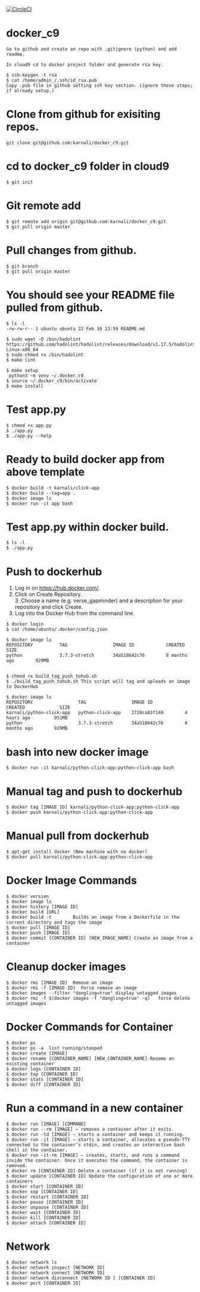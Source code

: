 [![CircleCI](https://circleci.com/gh/karnali/docker_c9.svg?style=svg)](https://circleci.com/gh/karnali/docker_c9)


# docker_c9

```
Go to github and create an repo with .gitignore (python) and add readme.  

In cloud9 cd to docker project folder and generate rsa key.  

$ ssh-keygen -t rsa
$ cat /home/admin_/.ssh/id_rsa.pub 
Copy .pub file in github setting ssh key section. (ignore these steps; if already setup.)
```
# Clone from github for exisiting repos.
```
git clone git@github.com:karnali/docker_c9.git
```
# cd to docker_c9 folder in cloud9
```
$ git init
```

# Git remote add 
```
$ git remote add origin git@github.com:karnali/docker_c9.git
$ git pull origin master
```
# Pull changes from github.
```
$ git branch
$ git pull origin master
```
# You should see your README file pulled from github.
```
$ ls -l
-rw-rw-r-- 1 ubuntu ubuntu 22 Feb 10 13:59 README.md

$ sudo wget -O /bin/hadolint https://github.com/hadolint/hadolint/releases/download/v1.17.5/hadolint-Linux-x86_64
$ sudo chmod +x /bin/hadolint 
$ make lint

$ make setup
 python3 -m venv ~/.docker_c9
$ source ~/.docker_c9/bin/activate
$ make install
```

# Test app.py
```
$ chmod +x app.py
$ ./app.py
$ ./app.py --help
```
# Ready to build docker app from above template
```
$ docker build -t karnali/click-app
$ docker build --tag=app .
$ docker image ls
$ docker run -it app bash
```
# Test app.py within docker build.
```
$ ls -l
$ ./app.py
```
# Push to dockerhub
1. Log in on https://hub.docker.com/. 
2. Click on Create Repository.  
3 .Choose a name (e.g. verse_gapminder) and a description for your repository and click Create.  
4.  Log into the Docker Hub from the command line. 
```
$ docker login 
$ cat /home/ubuntu/.docker/config.json

$ docker image ls
REPOSITORY          TAG                 IMAGE ID            CREATED             SIZE
python              3.7.3-stretch       34a518642c76        8 months ago        929MB


$ chmod +x build_tag_push_tohub.sh
$ ./build_tag_push_tohub.sh This script will tag and uploads an image to DockerHub

$ docker image ls
REPOSITORY                 TAG                 IMAGE ID            CREATED             SIZE
karnali/python-click-app   python-click-app    2720ca83f149        4 hours ago         951MB
python              	   3.7.3-stretch       34a518642c76        8 months ago        929MB
```

# bash into new docker image
```
$ docker run -it karnali/python-click-app:python-click-app bash
```

# Manual tag and push to dockerhub
```
$ docker tag [IMAGE ID] karnali/python-click-app:python-click-app 
$ docker push karnali/python-click-app:python-click-app 
```
# Manual pull from dockerhub
```
$ apt-get install docker (New machine with no docker)
$ docker pull karnali/python-click-app:python-click-app
```
# Docker Image Commands
```
$ docker version
$ docker image ls
$ docker history [IMAGE ID]
$ docker build [URL]
$ docker build -t        Builds an image from a Dockerfile in the current directory and tags the image
$ docker pull [IMAGE ID]
$ docker push [IMAGE ID]
$ docker commit [CONTAINER ID] [NEW_IMAGE_NAME] Create an image from a container
```
# Cleanup docker images
```
$ docker rmi [IMAGE ID]  Remove an image
$ docker rmi -f [IMAGE ID]  Force remove an image
$ docker images --filter "dangling=true" display untagged images
$ docker rmi -f $(docker images -f "dangling=true" -q)   force delete untagged images
```
# Docker Commands for Container 
```
$ docker ps
$ docker ps -a  list running/stooped
$ docker create [IMAGE]
$ docker rename [CONTAINER_NAME] [NEW_CONTAINER_NAME] Rename an existing container
$ docker logs [CONTAINER ID]
$ docker top [CONTAINER ID]
$ docker stats [CONTAINER ID]
$ docker diff [CONTAINER ID]
```
# Run a command in a new container
```
$ docker run [IMAGE] [COMMAND]
$ docker run --rm [IMAGE] – removes a container after it exits.
$ docker run -td [IMAGE] – starts a container and keeps it running.
$ docker run -it [IMAGE] – starts a container, allocates a pseudo-TTY connected to the container’s stdin, and creates an interactive bash shell in the container.
$ docker run -it-rm [IMAGE] – creates, starts, and runs a command inside the container. Once it executes the command, the container is removed.
$ docker rm [CONTAINER ID] Delete a container (if it is not running)
$ docker update [CONTAINER ID] Update the configuration of one or more containers
$ docker start [CONTAINER ID]
$ docker sop [CONTAINER ID]
$ docker restart [CONTAINER ID]
$ docker pause [CONTAINER ID]
$ docker unpause [CONTAINER ID]
$ docker wait [CONTAINER ID]
$ docker kill [CONTAINER ID]
$ docker attach [CONTAINER ID]
```
# Network
```
$ docker network ls
$ docker network inspect [NETWORK ID]
$ docker network connect [NETWORK ID]
$ docker network disconnect [NETWORK ID ] [CONTAINER ID]
$ docker port [CONTAINER ID]
```
